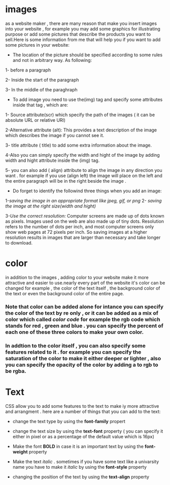 # images 
as a website maker , there are many reason that make you insert images into your website , for example you may add some graphics for illustrating purpose or add some pictures that describe the products you want to sell.Here is some information from me that will help you if you want to add some pictures in your website:

- The location of the picture should be specified according to some rules and not in arbitrary way. As following:

1- before a paragraph

2- Inside the start of the paragraph

3- In the middle of the paraghraph

- To add image you need to use the(img) tag and specify some attributes inside that tag , which are:

1- Source attribute(scr) which specify the path of the images ( it can be absolute URL or relative URl)

2-Alternative attribute (alt): This provides a text description
of the image which describes the
image if you cannot see it.

3- title attribute ( title) to add some extra information about the image.

4-Also you can simply specify the width and hight of the image by adding width and hight attribute inside the (img) tag.


5- you can also add ( align) attribute to align the image in any direction you want . for example if you use (align left) the image will place on the left and the entire paragraph will be in the right beside the image .

- Do forget to identify the followind three things when you add an image:

1-*saving the image in an appropriate format like jpeg, gif, or png*
2- *saving the image at the right size(width and hight)*

3-*Use the correct
resolution:*
Computer screens are made up
of dots known as pixels. Images
used on the web are also made
up of tiny dots. Resolution refers
to the number of dots per inch,
and most computer screens only
show web pages at 72 pixels
per inch. So saving images at
a higher resolution results in
images that are larger than
necessary and take longer to
download.

# color
in addition to the images , adding color to your website make it more attractive and easier to use.nearly every part of the website it's color can be changed for example , the color of the text itself , the background color of the text or even the background color of the entire page.

### Note that color can be added alone for intance you can specify the color of the text by re only , or it can be added as a mix of color which called *color code* for example the **rgb** code which stands for red , green and blue . you can specify the percent of each one of these three colors to make your own color.

### In addtion to the color itself , you can also specify some features related to it . for example you can specify the saturation of the color to make it either deeper or lighter , also you can specify the opacity of the color by adding **a** to **rgb** to be **rgba**.


# Text
CSS allow you to add some features to the text to make iy more attractive and arrangment . here are a number of things that you can add to the text:

- change the text type by using the **font-family** propert 

- change the text size by using the **text-font** property ( you can specify it either in pixel or as a percentage of the default value which is 
16px)

- Make the font **BOLD** in case it is an important text by using the **font-weight** property

- Make the text *italic* . sometimes if you have some text like a univarsity name you have to make it *italic* by using the **font-style** property

- changing the position of the text by using the **text-align** property 

